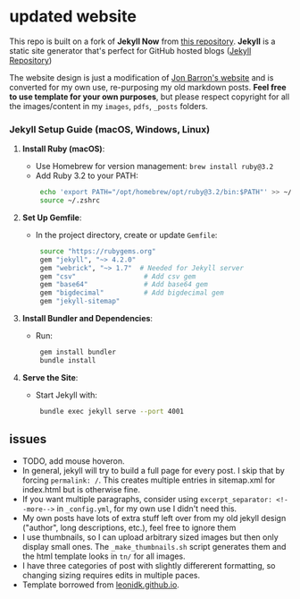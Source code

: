 # updated website

This repo is built on a fork of **Jekyll Now** from [this repository](https://github.com/barryclark/jekyll-now). **Jekyll** is a static site generator that's perfect for GitHub hosted blogs ([Jekyll Repository](https://github.com/jekyll/jekyll))

The website design is just a modification of [Jon Barron's website](https://jonbarron.info/) and is converted for my own use, re-purposing my old markdown posts. **Feel free to use template for your own purposes**, but please respect copyright for all the images/content in my `images`, `pdfs`, `_posts` folders. 

### Jekyll Setup Guide (macOS, Windows, Linux)

1. **Install Ruby (macOS)**:
   - Use Homebrew for version management: `brew install ruby@3.2`
   - Add Ruby 3.2 to your PATH:
     ```bash
      echo 'export PATH="/opt/homebrew/opt/ruby@3.2/bin:$PATH"' >> ~/.zshrc
      source ~/.zshrc
     ```

2. **Set Up Gemfile**:
   - In the project directory, create or update `Gemfile`:
     ```bash
      source "https://rubygems.org"
      gem "jekyll", "~> 4.2.0"
      gem "webrick", "~> 1.7"  # Needed for Jekyll server
      gem "csv"                 # Add csv gem
      gem "base64"              # Add base64 gem
      gem "bigdecimal"          # Add bigdecimal gem
      gem "jekyll-sitemap"
     ```

3. **Install Bundler and Dependencies**:
   - Run:
     ```bash
      gem install bundler
      bundle install
     ```

4. **Serve the Site**:
   - Start Jekyll with:
     ```bash
      bundle exec jekyll serve --port 4001
     ```


## issues
* TODO, add mouse hoveron. 
* In general, jekyll will try to build a full page for every post. I skip that by forcing `permalink: /`. This creates multiple entries in sitemap.xml for index.html but is otherwise fine. 
* If you want multiple paragraphs, consider using `excerpt_separator: <!--more-->` in `_config.yml`, for my own use I didn't need this. 
* My own posts have lots of extra stuff left over from my old jekyll design ("author", long descriptions, etc.), feel free to ignore them
* I use thumbnails, so I can upload arbitrary sized images but then only display small ones. The `_make_thumbnails.sh` script generates them and the html template looks in `tn/` for all images. 
* I have three categories of post with slightly differerent formatting, so changing sizing requires edits in multiple paces. 
* Template borrowed from [leonidk.github.io](leonidk.github.io).
